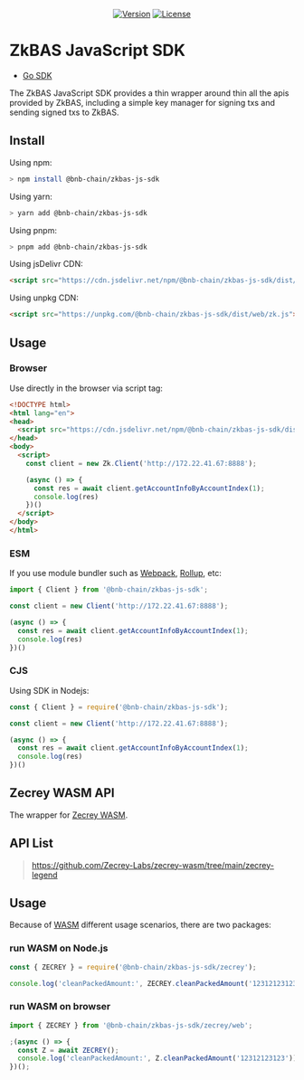 <p align="center">
  <a href="https://www.npmjs.com/package/@bnb-chain/zkbas-js-sdk"><img src="https://img.shields.io/npm/v/@bnb-chain/zkbas-js-sdk" alt="Version"></a>
  <a href="https://www.npmjs.com/package/@bnb-chain/zkbas-js-sdk"><img src="https://img.shields.io/npm/l/@bnb-chain/zkbas-js-sdk" alt="License"></a>
</p>

# ZkBAS JavaScript SDK 

* [Go SDK](https://github.com/bnb-chain/zkbas-go-sdk)

The ZkBAS JavaScript SDK provides a thin wrapper around thin all the apis provided by ZkBAS, including a simple key manager for signing txs and sending signed txs to ZkBAS.

## Install

Using npm:

```bash
> npm install @bnb-chain/zkbas-js-sdk
```

Using yarn:

```bash
> yarn add @bnb-chain/zkbas-js-sdk
```

Using pnpm:

```bash
> pnpm add @bnb-chain/zkbas-js-sdk
```

Using jsDelivr CDN:

```html
<script src="https://cdn.jsdelivr.net/npm/@bnb-chain/zkbas-js-sdk/dist/web/zk.js"></script>
```

Using unpkg CDN:

```html
<script src="https://unpkg.com/@bnb-chain/zkbas-js-sdk/dist/web/zk.js"></script>
```

## Usage

### Browser

Use directly in the browser via script tag:

```html
<!DOCTYPE html>
<html lang="en">
<head>
  <script src="https://cdn.jsdelivr.net/npm/@bnb-chain/zkbas-js-sdk/dist/web/zk.js"></script>
</head>
<body>
  <script>
    const client = new Zk.Client('http://172.22.41.67:8888');

    (async () => {
      const res = await client.getAccountInfoByAccountIndex(1);
      console.log(res)
    })()
  </script>
</body>
</html>
```

### ESM

If you use module bundler such as [Webpack](https://webpack.js.org/), [Rollup](https://rollupjs.org/guide/en/), etc:

```typescript
import { Client } from '@bnb-chain/zkbas-js-sdk';

const client = new Client('http://172.22.41.67:8888');

(async () => {
  const res = await client.getAccountInfoByAccountIndex(1);
  console.log(res)
})()
```

### CJS

Using SDK in Nodejs:

```javascript
const { Client } = require('@bnb-chain/zkbas-js-sdk');

const client = new Client('http://172.22.41.67:8888');

(async () => {
  const res = await client.getAccountInfoByAccountIndex(1);
  console.log(res)
})()
```

## Zecrey WASM API

The wrapper for [Zecrey WASM](https://github.com/Zecrey-Labs/zecrey-wasm).

## API List

> https://github.com/Zecrey-Labs/zecrey-wasm/tree/main/zecrey-legend

## Usage

Because of [WASM](https://webassembly.org/) different usage scenarios, there are two packages:

### run WASM on Node.js

```javascript
const { ZECREY } = require('@bnb-chain/zkbas-js-sdk/zecrey');

console.log('cleanPackedAmount:', ZECREY.cleanPackedAmount('12312123123'))
```

### run WASM on browser

```javascript
import { ZECREY } from '@bnb-chain/zkbas-js-sdk/zecrey/web';

;(async () => {
  const Z = await ZECREY();
  console.log('cleanPackedAmount:', Z.cleanPackedAmount('12312123123'))
})();
```
